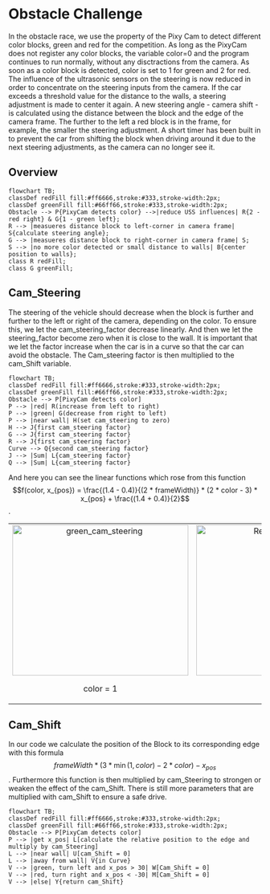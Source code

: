 # Obstacle Challenge

In the obstacle race, we use the property of the Pixy Cam to detect different color blocks, green and red for the competition. As long as the PixyCam does not register any color blocks, the variable color=0 and the program continues to run normally, without any disctractions from the camera. As soon as a color block is detected, color is set to 1 for green and 2 for red. The influence of the ultrasonic sensors on the steering is now reduced in order to concentrate on the steering inputs from the camera. If the car exceeds a threshold value for the distance to the walls, a steering adjustment is made to center it again.  A new steering angle - camera shift - is calculated using the distance between the block and the edge of the camera frame.  The further to the left a red block is in the frame, for example, the smaller the steering adjustment. A short timer has been built in to prevent the car from shifting the block when driving around it due to the next steering adjustments, as the camera can no longer see it.


## Overview
```mermaid
flowchart TB;
classDef redFill fill:#ff6666,stroke:#333,stroke-width:2px;
classDef greenFill fill:#66ff66,stroke:#333,stroke-width:2px;
Obstacle --> P{PixyCam detects color} -->|reduce USS influences| R{2 - red right} & G{1 - green left};
R --> |measueres distance block to left-corner in camera frame| S{calculate steering angle};
G --> |measueres distance block to right-corner in camera frame| S;
S --> |no more color detected or small distance to walls| B{center position to walls};
class R redFill;
class G greenFill;
```

## Cam_Steering
The steering of the vehicle should decrease when the block is further and further to the left or right of the camera, depending on the color. To ensure this, we let the cam_steering_factor decrease linearly. And then we let the steering_factor become zero when it is close to the wall. It is important that we let the factor increase when the car is in a curve so that the car can avoid the obstacle. The Cam_steering factor is then multiplied to the cam_Shift variable.
```mermaid
flowchart TB;
classDef redFill fill:#ff6666,stroke:#333,stroke-width:2px;
classDef greenFill fill:#66ff66,stroke:#333,stroke-width:2px;
Obstacle --> P[PixyCam detects color]
P --> |red| R(increase from left to right)
P --> |green| G(decrease from right to left)
P --> |near wall| H(set cam_steering to zero)
H --> J{first cam_steering factor}
G --> J{first cam_steering factor}
R --> J{first cam_steering factor}
Curve --> Q{second cam_steering factor}
J --> |Sum| L{cam_steering factor}
Q --> |Sum| L{cam_steering factor}
```
And here you can see the linear functions which rose from this function $$f(color, x_{pos}) = \frac{(1.4 - 0.4)}{(2 * frameWidth)} * (2 * color - 3) * x_{pos} + \frac{(1.4 + 0.4)}{2}$$.
<table align="center">
  <tr>
    <td align="center">
      <img width="350" height="300" alt="green_cam_steering" src="https://github.com/SchroedingersBit/PfortGTPanama/assets/93491768/2b34bf40-8f49-4ab9-a378-514d3a8b182f">
      <p>color = 1</p>
    </td>
    <td align="center">
      <img width="350" height="300" alt="Red_cam_steering" src="https://github.com/SchroedingersBit/PfortGTPanama/assets/93491768/9c35ec6d-8db0-414a-8db3-85bc80509c54">
      <p>color = 2 </p>
    </td>
  </tr>
</table>


## Cam_Shift
In our code we calculate the position of the Block to its corresponding edge with this formula $$frameWidth * (3 * \min(1, color) - 2 * color) - x_{pos}$$. Furthermore this function is then multiplied by cam_Steering to strongen or weaken the effect of the cam_Shift. There is still more parameters that are multiplied with cam_Shift to ensure a safe drive.
```mermaid
flowchart TB;
classDef redFill fill:#ff6666,stroke:#333,stroke-width:2px;
classDef greenFill fill:#66ff66,stroke:#333,stroke-width:2px;
Obstacle --> P[PixyCam detects color]
P --> |get x_pos| L[calculate the relative position to the edge and multiply by cam_Steering]
L --> |near wall| U[cam_Shift = 0]
L --> |away from wall| V{in Curve}
V --> |green, turn left and x_pos > 30| W[Cam_Shift = 0]
V --> |red, turn right and x_pos < -30| M[Cam_Shift = 0]
V --> |else| Y{return cam_Shift}
```

